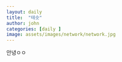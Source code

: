 ```yaml
---
layout: daily
title:  "테슷"
author: john
categories: [daily ]
image: assets/images/network/network.jpg
---
```



안녕ㅇㅇ